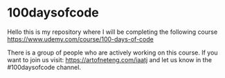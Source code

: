 # 100daysofcode
Hello this is my repository where I will be completing the following course https://www.udemy.com/course/100-days-of-code 

There is a group of people who are actively working on this course. If you want to join us visit: https://artofneteng.com/iaatj and let us know in the #100daysofcode channel.

